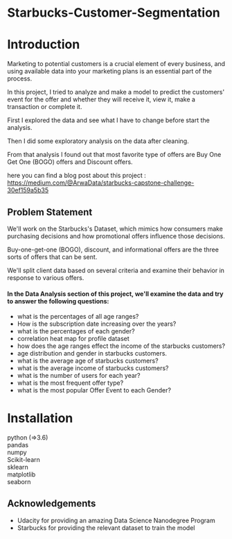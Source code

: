 # Starbucks-Customer-Segmentation

# Introduction
Marketing to potential customers is a crucial element of every business, and using available data into your marketing plans is an essential part of the process.


In this project, I tried to analyze and make a model to predict the customers' event for the offer and whether they will receive it, view it, make a transaction or complete it.

First I explored the data and see what I have to change before start the analysis.

Then I did some exploratory analysis on the data after cleaning.

From that analysis I found out that most favorite type of offers are Buy One Get One (BOGO) offers and Discount offers.

here you can find a blog post about this project : https://medium.com/@ArwaData/starbucks-capstone-challenge-30ef159a5b35



## Problem Statement

We'll work on the Starbucks's Dataset, which mimics how consumers make purchasing decisions and how promotional offers influence those decisions.

Buy-one-get-one (BOGO), discount, and informational offers are the three sorts of offers that can be sent.

We'll split client data based on several criteria and examine their behavior in response to various offers.

#### In the Data Analysis section of this project, we'll examine the data and try to answer the following questions:
- what is the percentages of all age ranges?
- How is the subscription date increasing over the years?
- what is the percentages of each gender?
- correlation heat map for profile dataset
- how does the age ranges effect the income of the starbucks customers?
- age distribution and gender in starbucks customers.
- what is the average age of starbucks customers?
- what is the average income of starbucks customers?
- what is the number of users for each year?
- what is the most frequent offer type?
- what is the most popular Offer Event to each Gender?



# Installation
python (=>3.6) <br>
pandas
<br>numpy
<br>Scikit-learn
<br>sklearn
<br>matplotlib
<br>seaborn



## Acknowledgements
- Udacity for providing an amazing Data Science Nanodegree Program
- Starbucks for providing the relevant dataset to train the model
